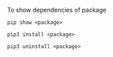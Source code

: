 
To show dependencies of package

`pip show <package>`


```
pip3 install <package>

pip3 uninstall <package>

```

